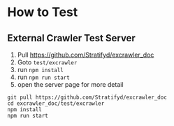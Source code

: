# How to Test

## External Crawler Test Server

1. Pull https://github.com/Stratifyd/excrawler_doc
2. Goto `test/excrawler`
3. run `npm install`
4. run `npm run start`
5. open the server page for more detail

```shell
git pull https://github.com/Stratifyd/excrawler_doc
cd excrawler_doc/test/excrawler
npm install
npm run start
```